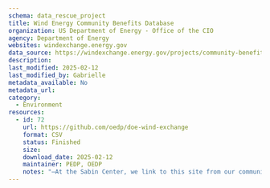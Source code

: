 ```yaml
---
schema: data_rescue_project 
title: Wind Energy Community Benefits Database
organization: US Department of Energy - Office of the CIO
agency: Department of Energy
websites: windexchange.energy.gov
data_source: https://windexchange.energy.gov/projects/community-benefit-agreements
description: 
last_modified: 2025-02-12
last_modified_by: Gabrielle
metadata_available: No
metadata_url: 
category:
  - Environment
resources:
  - id: 72
    url: https://github.com/oedp/doe-wind-exchange
    format: CSV
    status: Finished
    size: 
    download_date: 2025-02-12
    maintainer: PEDP, OEDP
    notes: "–At the Sabin Center, we link to this site from our community benefits database. Other groups have indicated that they use the database to pull example agreements that communities can use in determining what to ask developers for. –For webpage archiving OEDP's contact let us know there are a lot of really helpful guides and maps on the windexchange website that they're worried will get taken down."
---
```

